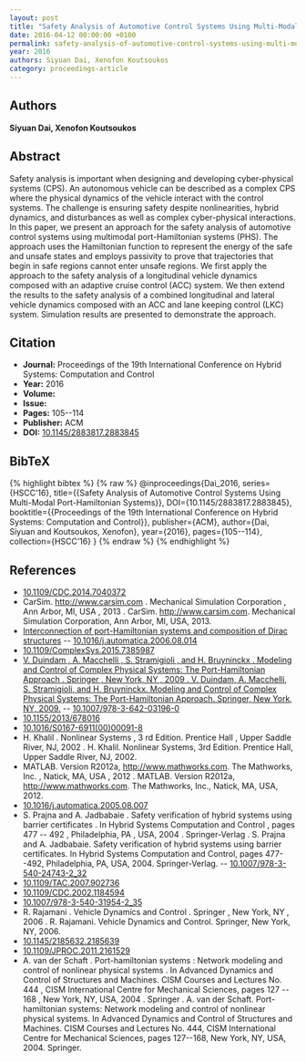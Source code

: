 ```yaml
---
layout: post
title: "Safety Analysis of Automotive Control Systems Using Multi-Modal Port-Hamiltonian Systems"
date: 2016-04-12 00:00:00 +0100
permalink: safety-analysis-of-automotive-control-systems-using-multi-modal-port-hamiltonian-systems
year: 2016
authors: Siyuan Dai, Xenofon Koutsoukos
category: proceedings-article
---
```

 
## Authors
**Siyuan Dai, Xenofon Koutsoukos**
 
## Abstract
Safety analysis is important when designing and developing cyber-physical systems (CPS). An autonomous vehicle can be described as a complex CPS where the physical dynamics of the vehicle interact with the control systems. The challenge is ensuring safety despite nonlinearities, hybrid dynamics, and disturbances as well as complex cyber-physical interactions. In this paper, we present an approach for the safety analysis of automotive control systems using multimodal port-Hamiltonian systems (PHS). The approach uses the Hamiltonian function to represent the energy of the safe and unsafe states and employs passivity to prove that trajectories that begin in safe regions cannot enter unsafe regions. We first apply the approach to the safety analysis of a longitudinal vehicle dynamics composed with an adaptive cruise control (ACC) system. We then extend the results to the safety analysis of a combined longitudinal and lateral vehicle dynamics composed with an ACC and lane keeping control (LKC) system. Simulation results are presented to demonstrate the approach.
 
## Citation
- **Journal:** Proceedings of the 19th International Conference on Hybrid Systems: Computation and Control
- **Year:** 2016
- **Volume:** 
- **Issue:** 
- **Pages:** 105--114
- **Publisher:** ACM
- **DOI:** [10.1145/2883817.2883845](https://doi.org/10.1145/2883817.2883845)
 
## BibTeX
{% highlight bibtex %}
{% raw %}
@inproceedings{Dai_2016,
  series={HSCC’16},
  title={{Safety Analysis of Automotive Control Systems Using Multi-Modal Port-Hamiltonian Systems}},
  DOI={10.1145/2883817.2883845},
  booktitle={{Proceedings of the 19th International Conference on Hybrid Systems: Computation and Control}},
  publisher={ACM},
  author={Dai, Siyuan and Koutsoukos, Xenofon},
  year={2016},
  pages={105--114},
  collection={HSCC’16}
}
{% endraw %}
{% endhighlight %}
 
## References
- [10.1109/CDC.2014.7040372](https://doi.org/10.1109/CDC.2014.7040372)
- CarSim. http://www.carsim.com . Mechanical Simulation Corporation , Ann Arbor, MI, USA , 2013 . CarSim. http://www.carsim.com. Mechanical Simulation Corporation, Ann Arbor, MI, USA, 2013.
- [Interconnection of port-Hamiltonian systems and composition of Dirac structures](interconnection-of-port-hamiltonian-systems-and-composition-of-dirac-structures) -- [10.1016/j.automatica.2006.08.014](https://doi.org/10.1016/j.automatica.2006.08.014)
- [10.1109/ComplexSys.2015.7385987](https://doi.org/10.1109/ComplexSys.2015.7385987)
- [V. Duindam , A. Macchelli , S. Stramigioli , and H. Bruyninckx . Modeling and Control of Complex Physical Systems: The Port-Hamiltonian Approach . Springer , New York, NY , 2009 . V. Duindam, A. Macchelli, S. Stramigioli, and H. Bruyninckx. Modeling and Control of Complex Physical Systems: The Port-Hamiltonian Approach. Springer, New York, NY, 2009.](modeling-and-control-of-complex-physical-systems) -- [10.1007/978-3-642-03196-0](https://doi.org/10.1007/978-3-642-03196-0)
- [10.1155/2013/678016](https://doi.org/10.1155/2013/678016)
- [10.1016/S0167-6911(00)00091-8](https://doi.org/10.1016/S0167-6911(00)00091-8)
- H. Khalil . Nonlinear Systems , 3 rd Edition. Prentice Hall , Upper Saddle River, NJ, 2002 . H. Khalil. Nonlinear Systems, 3rd Edition. Prentice Hall, Upper Saddle River, NJ, 2002.
- MATLAB. Version R2012a, http://www.mathworks.com. The Mathworks, Inc. , Natick, MA, USA , 2012 . MATLAB. Version R2012a, http://www.mathworks.com. The Mathworks, Inc., Natick, MA, USA, 2012.
- [10.1016/j.automatica.2005.08.007](https://doi.org/10.1016/j.automatica.2005.08.007)
- S. Prajna and A. Jadbabaie . Safety verification of hybrid systems using barrier certificates . In Hybrid Systems Computation and Control , pages 477 -- 492 , Philadelphia, PA , USA, 2004 . Springer-Verlag . S. Prajna and A. Jadbabaie. Safety verification of hybrid systems using barrier certificates. In Hybrid Systems Computation and Control, pages 477--492, Philadelphia, PA, USA, 2004. Springer-Verlag. -- [10.1007/978-3-540-24743-2_32](https://doi.org/10.1007/978-3-540-24743-2_32)
- [10.1109/TAC.2007.902736](https://doi.org/10.1109/TAC.2007.902736)
- [10.1109/CDC.2002.1184594](https://doi.org/10.1109/CDC.2002.1184594)
- [10.1007/978-3-540-31954-2_35](https://doi.org/10.1007/978-3-540-31954-2_35)
- R. Rajamani . Vehicle Dynamics and Control . Springer , New York, NY , 2006 . R. Rajamani. Vehicle Dynamics and Control. Springer, New York, NY, 2006.
- [10.1145/2185632.2185639](https://doi.org/10.1145/2185632.2185639)
- [10.1109/JPROC.2011.2161529](https://doi.org/10.1109/JPROC.2011.2161529)
- A. van der Schaft . Port-hamiltonian systems : Network modeling and control of nonlinear physical systems . In Advanced Dynamics and Control of Structures and Machines. CISM Courses and Lectures No. 444 , CISM International Centre for Mechanical Sciences, pages 127 -- 168 , New York, NY, USA, 2004 . Springer . A. van der Schaft. Port-hamiltonian systems: Network modeling and control of nonlinear physical systems. In Advanced Dynamics and Control of Structures and Machines. CISM Courses and Lectures No. 444, CISM International Centre for Mechanical Sciences, pages 127--168, New York, NY, USA, 2004. Springer.

